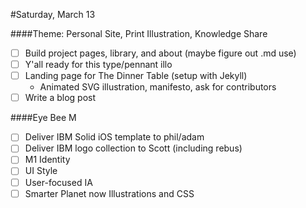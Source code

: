 #Saturday, March 13

####Theme: Personal Site, Print Illustration, Knowledge Share
* [ ] Build project pages, library, and about (maybe figure out .md use)
* [ ] Y'all ready for this type/pennant illo
* [ ] Landing page for The Dinner Table (setup with Jekyll)
	* Animated SVG illustration, manifesto, ask for contributors
* [ ] Write a blog post

####Eye Bee M
* [ ] Deliver IBM Solid iOS template to phil/adam
* [ ] Deliver IBM logo collection to Scott (including rebus)
* [ ] M1 Identity
* [ ] UI Style
* [ ] User-focused IA
* [ ] Smarter Planet now Illustrations and CSS